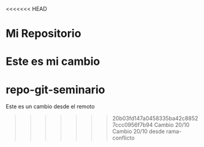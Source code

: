 <<<<<<< HEAD
# Mi Repositorio

Este es mi cambio
=======
# repo-git-seminario
Este es un cambio desde el remoto
>>>>>>> 20b03fd147a0458335ba42c88527ccc0956f7b94
Cambio 20/10
Cambio 20/10 desde rama-conflicto